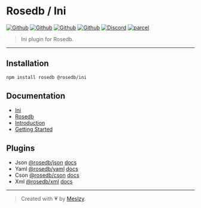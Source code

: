 # Rosedb / Ini

[![Github](https://img.shields.io/npm/v/rosedb?color=fff&logo=npm&logoColor=fff)](https://www.npmjs.com/package/rosedb)
[![Github](https://img.shields.io/npm/dt/rosedb?color=fff&logo=npm&logoColor=fff)](https://www.npmjs.com/package/rosedb)
[![Github](https://img.shields.io/github/stars/rosestack/rosedb?color=fff&logo=github)](https://github.com/rosestack/rosedb)
[![Github](https://img.shields.io/github/sponsors/meslzy?color=fff&logo=github&logoColor=fff)](https://github.com/sponsors/meslzy)
[![Discord](https://img.shields.io/discord/1112343367704129558?color=fff&label=online&logo=discord&logoColor=fff)](https://discord.gg/kQw9CG9A7a)
[![parcel](https://img.shields.io/badge/Powered%20by-Vercel-fff?logo=vercel)](https://vercel.com?utm_source=rosestack&utm_campaign=oss)

> Ini plugin for Rosedb.

---

## Installation

```bash
npm install rosedb @rosedb/ini 
```

## Documentation

- [Ini](http://rosestack.meslzy.com/rosedb/plugins/ini)
- [Rosedb](http://rosestack.meslzy.com/rosedb)
- [Introduction](http://rosestack.meslzy.com/rosedb/introduction)
- [Getting Started](http://rosestack.meslzy.com/rosedb/quick-start)

## Plugins

- Json [@rosedb/json](https://www.npmjs.com/package/@rosedb/json) [docs](http://rosestack.meslzy.com/rosedb/plugins/json)
- Yaml [@rosedb/yaml](https://www.npmjs.com/package/@rosedb/yaml) [docs](http://rosestack.meslzy.com/rosedb/plugins/yaml)
- Cson [@rosedb/cson](https://www.npmjs.com/package/@rosedb/cson) [docs](http://rosestack.meslzy.com/rosedb/plugins/cson)
- Xml [@rosedb/xml](https://www.npmjs.com/package/@rosedb/xml) [docs](http://rosestack.meslzy.com/rosedb/plugins/xml)

---

> Created with 💗 by [Meslzy](https://meslzy.com).